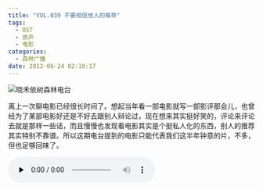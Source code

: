 ```yaml
---
title: "VOL.039 不要相信他人的推荐"
tags:
  - OST
  - 原声
  - 电影
categories:
  - 森林广播
date: 2012-06-24 02:10:17
---
```


![晓禾依树森林电台](../../../images/radiocover/radio_039.jpg) 

离上一次聊电影已经很长时间了。想起当年看一部电影就写一部影评那会儿，也曾经为了某部电影好还是不好去跟别人辩论过，现在想来其实挺好笑的，评论来评论去就是那样一些话，而且慢慢也发现看电影其实是个挺私人化的东西，别人的推荐其实特别不靠谱。所以这期电台提到的电影只能代表我们这半年钟意的片，不多，但也足够回味了。   

<audio id="audio" controls="" preload="none">
  <source id="mp3" src="http://www.coletree.com/radio/coletree_radio_039.mp3">
</audio>